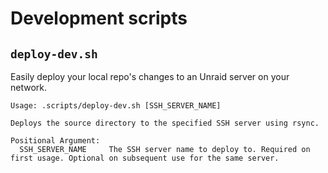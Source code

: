 # Development scripts
## `deploy-dev.sh`

Easily deploy your local repo's changes to an Unraid server on your network.

```
Usage: .scripts/deploy-dev.sh [SSH_SERVER_NAME]

Deploys the source directory to the specified SSH server using rsync.

Positional Argument:
  SSH_SERVER_NAME     The SSH server name to deploy to. Required on first usage. Optional on subsequent use for the same server.
```
